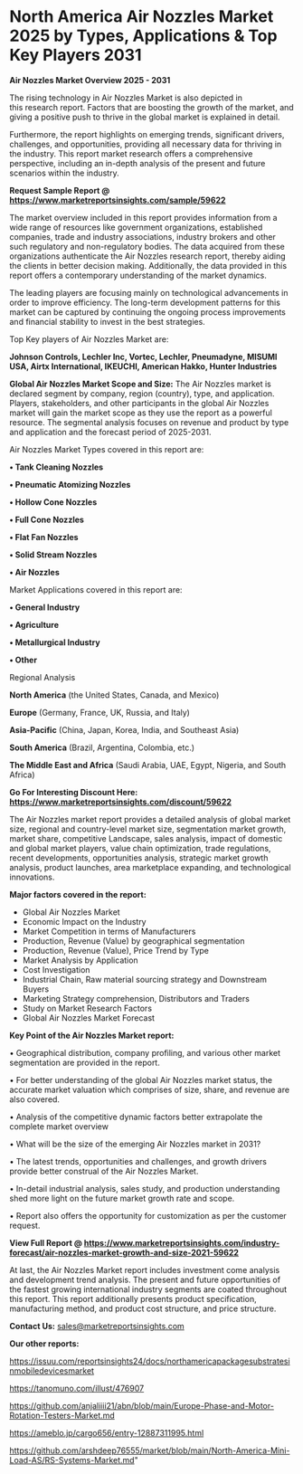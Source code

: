 # North America Air Nozzles Market 2025 by Types, Applications & Top Key Players 2031

<Strong> Air Nozzles Market Overview 2025 - 2031</strong>

The rising technology in Air Nozzles Market is also depicted in this research report. Factors that are boosting the growth of the market, and giving a positive push to thrive in the global market is explained in detail.

Furthermore, the report highlights on emerging trends, significant drivers, challenges, and opportunities, providing all necessary data for thriving in the industry. This report market research offers a comprehensive perspective, including an in-depth analysis of the present and future scenarios within the industry.

<strong>Request Sample Report @ <a href=https://www.marketreportsinsights.com/sample/59622>https://www.marketreportsinsights.com/sample/59622</a></strong>

The market overview included in this report provides information from a wide range of resources like government organizations, established companies, trade and industry associations, industry brokers and other such regulatory and non-regulatory bodies. The data acquired from these organizations authenticate the Air Nozzles research report, thereby aiding the clients in better decision making. Additionally, the data provided in this report offers a contemporary understanding of the market dynamics.

The leading players are focusing mainly on technological advancements in order to improve efficiency. The long-term development patterns for this market can be captured by continuing the ongoing process improvements and financial stability to invest in the best strategies.

Top Key players of Air Nozzles Market are:

<strong>Johnson Controls, Lechler Inc, Vortec, Lechler, Pneumadyne, MISUMI USA, Airtx International, IKEUCHI, American Hakko, Hunter Industries</strong>

<strong><b>Global Air Nozzles Market Scope and Size:</b></strong>
The Air Nozzles market is declared segment by company, region (country), type, and application. Players, stakeholders, and other participants in the global Air Nozzles market will gain the market scope as they use the report as a powerful resource. The segmental analysis focuses on revenue and product by type and application and the forecast period of 2025-2031.

Air Nozzles Market Types covered in this report are:

<strong>• Tank Cleaning Nozzles

• Pneumatic Atomizing Nozzles

• Hollow Cone Nozzles

• Full Cone Nozzles

• Flat Fan Nozzles

• Solid Stream Nozzles

• Air Nozzles</strong>

Market Applications covered in this report are:

<strong>• General Industry

• Agriculture

• Metallurgical Industry

• Other</strong> 

Regional Analysis

<strong>North America</strong> (the United States, Canada, and Mexico)

<strong>Europe</strong> (Germany, France, UK, Russia, and Italy)

<strong>Asia-Pacific</strong> (China, Japan, Korea, India, and Southeast Asia)

<strong>South America</strong> (Brazil, Argentina, Colombia, etc.)

<strong>The Middle East and Africa</strong> (Saudi Arabia, UAE, Egypt, Nigeria, and South Africa)

<strong>Go For Interesting Discount Here: <a href=https://www.marketreportsinsights.com/discount/59622>https://www.marketreportsinsights.com/discount/59622</a></strong>

The Air Nozzles market report provides a detailed analysis of global market size, regional and country-level market size, segmentation market growth, market share, competitive Landscape, sales analysis, impact of domestic and global market players, value chain optimization, trade regulations, recent developments, opportunities analysis, strategic market growth analysis, product launches, area marketplace expanding, and technological innovations.

<strong><b>Major factors covered in the report:</b></strong>
<ul>
  <li>Global Air Nozzles Market </li>
  <li>Economic Impact on the Industry</li>
  <li>Market Competition in terms of Manufacturers</li>
  <li>Production, Revenue (Value) by geographical segmentation</li>
  <li>Production, Revenue (Value), Price Trend by Type</li>
  <li>Market Analysis by Application</li>
  <li>Cost Investigation</li>
  <li>Industrial Chain, Raw material sourcing strategy and Downstream Buyers</li>
  <li>Marketing Strategy comprehension, Distributors and Traders</li>
  <li>Study on Market Research Factors</li>
  <li>Global Air Nozzles Market Forecast</li>
</ul>

<strong><b>Key Point of the Air Nozzles Market report:</b></strong>

• Geographical distribution, company profiling, and various other market segmentation are provided in the report.

• For better understanding of the global Air Nozzles market status, the accurate market valuation which comprises of size, share, and revenue are also covered.

• Analysis of the competitive dynamic factors better extrapolate the complete market overview

• What will be the size of the emerging Air Nozzles market in 2031?

• The latest trends, opportunities and challenges, and growth drivers provide better construal of the Air Nozzles Market.

• In-detail industrial analysis, sales study, and production understanding shed more light on the future market growth rate and scope.

• Report also offers the opportunity for customization as per the customer request.

<strong><b>View Full Report @ <a href=https://www.marketreportsinsights.com/industry-forecast/air-nozzles-market-growth-and-size-2021-59622>https://www.marketreportsinsights.com/industry-forecast/air-nozzles-market-growth-and-size-2021-59622</a></b></strong>


At last, the Air Nozzles Market report includes investment come analysis and development trend analysis. The present and future opportunities of the fastest growing international industry segments are coated throughout this report. This report additionally presents product specification, manufacturing method, and product cost structure, and price structure.

<strong>Contact Us:</strong>
sales@marketreportsinsights.com

<strong>Our other reports:</strong>

<a href=https://issuu.com/reportsinsights24/docs/northamericapackagesubstratesinmobiledevicesmarket>https://issuu.com/reportsinsights24/docs/northamericapackagesubstratesinmobiledevicesmarket</a>

<a href=https://tanomuno.com/illust/476907>https://tanomuno.com/illust/476907</a>

<a href=https://github.com/anjaliiii21/abn/blob/main/Europe-Phase-and-Motor-Rotation-Testers-Market.md>https://github.com/anjaliiii21/abn/blob/main/Europe-Phase-and-Motor-Rotation-Testers-Market.md</a>

<a href=https://ameblo.jp/cargo656/entry-12887311995.html>https://ameblo.jp/cargo656/entry-12887311995.html</a>

<a href=https://github.com/arshdeep76555/market/blob/main/North-America-Mini-Load-AS/RS-Systems-Market.md>https://github.com/arshdeep76555/market/blob/main/North-America-Mini-Load-AS/RS-Systems-Market.md</a>"

